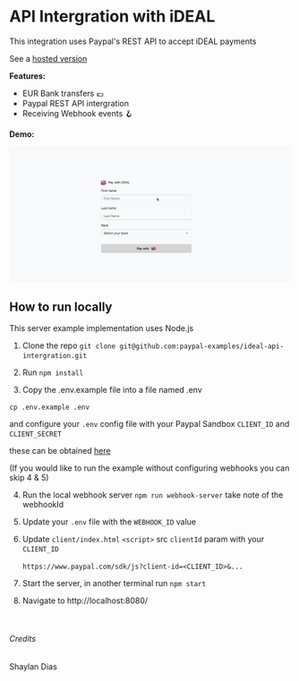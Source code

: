 # API Intergration with iDEAL 


This integration uses Paypal's REST API to accept iDEAL payments


See a [hosted version](https://demo-ideal-api-intergration.herokuapp.com/)

**Features:**
- EUR Bank transfers 💶
- Paypal REST API intergration 
- Receiving Webhook events  🪝


**Demo:** 

<p align="center">
  <img src="./ideal-api-intergration.gif" alt="Collecting an iDEAL payment">
</p>

## How to run locally

This server example implementation uses Node.js 

1. Clone the repo  `git clone git@github.com:paypal-examples/ideal-api-intergration.git`

2. Run `npm install`


3. Copy the .env.example file into a file named .env

```
cp .env.example .env
```

and configure your `.env` config file with your Paypal Sandbox
`CLIENT_ID` and `CLIENT_SECRET`

these can be obtained [here](https://developer.paypal.com/docs/api-basics/sandbox/credentials/)


(If you would like to run the example without configuring webhooks you can skip 4 & 5)

4.  Run the local webhook server `npm run webhook-server` take note of the webhookId 


5. Update your `.env` file with the `WEBHOOK_ID` value


6. Update `client/index.html` `<script>` src `clientId` param with your `CLIENT_ID`

   `https://www.paypal.com/sdk/js?client-id=<CLIENT_ID>&...`


7. Start the server, in another terminal run `npm start`


8. Navigate to http://localhost:8080/



&nbsp;

###### Credits

Shaylan Dias
